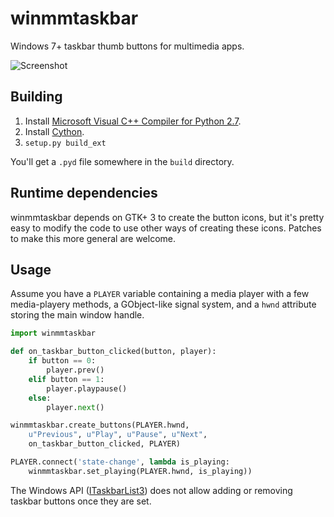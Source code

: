 # winmmtaskbar

Windows 7+ taskbar thumb buttons for multimedia apps.

![Screenshot](https://cloud.githubusercontent.com/assets/8440927/10864106/5bbdc16c-802e-11e5-987b-be3526d0cc27.png)


## Building

1. Install [Microsoft Visual C++ Compiler for Python 2.7](https://www.microsoft.com/en-us/download/details.aspx?id=44266).
1. Install [Cython](http://cython.org/#download).
1. `setup.py build_ext`

You'll get a `.pyd` file somewhere in the `build` directory.


## Runtime dependencies

winmmtaskbar depends on GTK+ 3 to create the button icons, but it's pretty easy to modify the code to use other ways of creating these icons.
Patches to make this more general are welcome.


## Usage

Assume you have a `PLAYER` variable containing a media player with a few media-playery methods, a GObject-like signal system, and a `hwnd` attribute storing the main window handle.

```py
import winmmtaskbar

def on_taskbar_button_clicked(button, player):
    if button == 0:
        player.prev()
    elif button == 1:
        player.playpause()
    else:
        player.next()

winmmtaskbar.create_buttons(PLAYER.hwnd,
    u"Previous", u"Play", u"Pause", u"Next",
    on_taskbar_button_clicked, PLAYER)

PLAYER.connect('state-change', lambda is_playing:
    winmmtaskbar.set_playing(PLAYER.hwnd, is_playing))
```

The Windows API ([ITaskbarList3](https://msdn.microsoft.com/en-us/library/windows/desktop/dd391692(v=vs.85).aspx)) does not allow adding or removing taskbar buttons once they are set.
